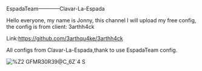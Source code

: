 EspadaTeam————Clavar-La-Espada

Hello everyone, my name is Jonny, this channel I will 
upload my free config, the config is from client: 3arthh4ck

Link:https://github.com/3arthqu4ke/3arthh4ck

All configs from Clavar-La-Espada,thank to use EspadaTeam config.

![%Z2 GFMR30R39@C_6Z`4 S](https://user-images.githubusercontent.com/92873946/190461967-516f9af3-c9ac-48bf-b8ab-f53015699d69.png)
